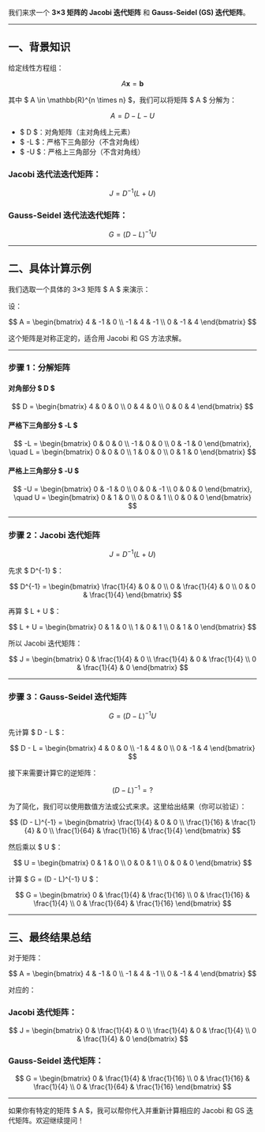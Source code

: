 我们来求一个 **3×3 矩阵的 Jacobi 迭代矩阵** 和 **Gauss-Seidel (GS) 迭代矩阵**。

---

## 一、背景知识

给定线性方程组：

$$
A\mathbf{x} = \mathbf{b}
$$

其中 $ A \in \mathbb{R}^{n \times n} $，我们可以将矩阵 $ A $ 分解为：

$$
A = D - L - U
$$

- $ D $：对角矩阵（主对角线上元素）
- $ -L $：严格下三角部分（不含对角线）
- $ -U $：严格上三角部分（不含对角线）

### Jacobi 迭代法迭代矩阵：
$$
J = D^{-1}(L + U)
$$

### Gauss-Seidel 迭代法迭代矩阵：
$$
G = (D - L)^{-1} U
$$

---

## 二、具体计算示例

我们选取一个具体的 3×3 矩阵 $ A $ 来演示：

设：

$$
A = 
\begin{bmatrix}
4 & -1 & 0 \\
-1 & 4 & -1 \\
0 & -1 & 4
\end{bmatrix}
$$

这个矩阵是对称正定的，适合用 Jacobi 和 GS 方法求解。

---

### 步骤 1：分解矩阵

#### 对角部分 $ D $

$$
D = 
\begin{bmatrix}
4 & 0 & 0 \\
0 & 4 & 0 \\
0 & 0 & 4
\end{bmatrix}
$$

#### 严格下三角部分 $ -L $

$$
-L = 
\begin{bmatrix}
0 & 0 & 0 \\
-1 & 0 & 0 \\
0 & -1 & 0
\end{bmatrix}, \quad
L = 
\begin{bmatrix}
0 & 0 & 0 \\
1 & 0 & 0 \\
0 & 1 & 0
\end{bmatrix}
$$

#### 严格上三角部分 $ -U $

$$
-U = 
\begin{bmatrix}
0 & -1 & 0 \\
0 & 0 & -1 \\
0 & 0 & 0
\end{bmatrix}, \quad
U = 
\begin{bmatrix}
0 & 1 & 0 \\
0 & 0 & 1 \\
0 & 0 & 0
\end{bmatrix}
$$

---

### 步骤 2：Jacobi 迭代矩阵

$$
J = D^{-1}(L + U)
$$

先求 $ D^{-1} $：

$$
D^{-1} = 
\begin{bmatrix}
\frac{1}{4} & 0 & 0 \\
0 & \frac{1}{4} & 0 \\
0 & 0 & \frac{1}{4}
\end{bmatrix}
$$

再算 $ L + U $：

$$
L + U = 
\begin{bmatrix}
0 & 1 & 0 \\
1 & 0 & 1 \\
0 & 1 & 0
\end{bmatrix}
$$

所以 Jacobi 迭代矩阵：

$$
J = 
\begin{bmatrix}
0 & \frac{1}{4} & 0 \\
\frac{1}{4} & 0 & \frac{1}{4} \\
0 & \frac{1}{4} & 0
\end{bmatrix}
$$

---

### 步骤 3：Gauss-Seidel 迭代矩阵

$$
G = (D - L)^{-1} U
$$

先计算 $ D - L $：

$$
D - L = 
\begin{bmatrix}
4 & 0 & 0 \\
-1 & 4 & 0 \\
0 & -1 & 4
\end{bmatrix}
$$

接下来需要计算它的逆矩阵：

$$
(D - L)^{-1} = ?
$$

为了简化，我们可以使用数值方法或公式来求。这里给出结果（你可以验证）：

$$
(D - L)^{-1} = 
\begin{bmatrix}
\frac{1}{4} & 0 & 0 \\
\frac{1}{16} & \frac{1}{4} & 0 \\
\frac{1}{64} & \frac{1}{16} & \frac{1}{4}
\end{bmatrix}
$$

然后乘以 $ U $：

$$
U = 
\begin{bmatrix}
0 & 1 & 0 \\
0 & 0 & 1 \\
0 & 0 & 0
\end{bmatrix}
$$

计算 $ G = (D - L)^{-1} U $：

$$
G = 
\begin{bmatrix}
0 & \frac{1}{4} & \frac{1}{16} \\
0 & \frac{1}{16} & \frac{1}{4} \\
0 & \frac{1}{64} & \frac{1}{16}
\end{bmatrix}
$$

---

## 三、最终结果总结

对于矩阵：

$$
A = 
\begin{bmatrix}
4 & -1 & 0 \\
-1 & 4 & -1 \\
0 & -1 & 4
\end{bmatrix}
$$

对应的：

### Jacobi 迭代矩阵：

$$
J = 
\begin{bmatrix}
0 & \frac{1}{4} & 0 \\
\frac{1}{4} & 0 & \frac{1}{4} \\
0 & \frac{1}{4} & 0
\end{bmatrix}
$$

### Gauss-Seidel 迭代矩阵：

$$
G = 
\begin{bmatrix}
0 & \frac{1}{4} & \frac{1}{16} \\
0 & \frac{1}{16} & \frac{1}{4} \\
0 & \frac{1}{64} & \frac{1}{16}
\end{bmatrix}
$$

---

如果你有特定的矩阵 $ A $，我可以帮你代入并重新计算相应的 Jacobi 和 GS 迭代矩阵。欢迎继续提问！
